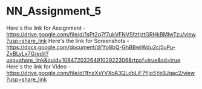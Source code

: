 # NN_Assignment_5
Here's the link for Assignment - https://drive.google.com/file/d/1sPt2q7f7ukVFNVSfztjztGRHkBMlwTzu/view?usp=share_link
Here's the link for Screenshots - https://docs.google.com/document/d/1fo8bQ-GhBBwiWdu2cj5uPu-ZvBLyLx7G/edit?usp=share_link&ouid=108472032649102922306&rtpof=true&sd=true
Here's the link for Video - https://drive.google.com/file/d/1fnzXsYVXoA3QLdbLiF7fljo5YeBJqac2/view?usp=share_link
